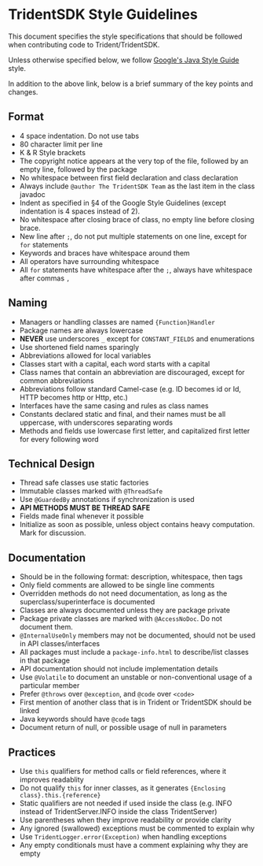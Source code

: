 TridentSDK Style Guidelines
====
This document specifies the style specifications that should be followed when contributing code to Trident/TridentSDK.

Unless otherwise specified below, we follow [Google's Java Style Guide](http://google-styleguide.googlecode.com/svn/trunk/javaguide.html) style.

In addition to the above link, below is a brief summary of the key points and changes.

## Format

- 4 space indentation. Do not use tabs
- 80 character limit per line
- K & R Style brackets
- The copyright notice appears at the very top of the file, followed by an empty line, followed by the package
- No whitespace between first field declaration and class declaration
- Always include ```@author The TridentSDK Team``` as the last item in the class javadoc
- Indent as specified in §4 of the Google Style Guidelines (except indentation is 4 spaces instead of 2).
- No whitespace after closing brace of class, no empty line before closing brace.
- New line after ```;```, do not put multiple statements on one line, except for ```for``` statements
- Keywords and braces have whitespace around them
- All operators have surrounding whitespace
- All ```for``` statements have whitespace after the ```;```, always have whitespace after commas ```,```

## Naming

- Managers or handling classes are named ```{Function}Handler```
- Package names are always lowercase
- **NEVER** use underscores ```_``` except for ```CONSTANT_FIELDS``` and enumerations
- Use shortened field names sparingly
- Abbreviations allowed for local variables
- Classes start with a capital, each word starts with a capital
- Class names that contain an abbreviation are discouraged, except for common abbreviations
- Abbreviations follow standard Camel-case (e.g. ID becomes id or Id, HTTP becomes http or Http, etc.)
- Interfaces have the same casing and rules as class names
- Constants declared static and final, and their names must be all uppercase, with underscores separating words
- Methods and fields use lowercase first letter, and capitalized first letter for every following word

## Technical Design

- Thread safe classes use static factories
- Immutable classes marked with ```@ThreadSafe```
- Use ```@GuardedBy``` annotations if synchronization is used
- **API METHODS MUST BE THREAD SAFE**
- Fields made final whenever it possible
- Initialize as soon as possible, unless object contains heavy computation. Mark for discussion.

## Documentation

- Should be in the following format: description, whitespace, then tags
- Only field comments are allowed to be single line comments
- Overridden methods do not need documentation, as long as the superclass/superinterface is documented
- Classes are always documented unless they are package private
- Package private classes are marked with ```@AccessNoDoc```. Do not document them.
- ```@InternalUseOnly``` members may not be documented, should not be used in API classes/interfaces
- All packages must include a ```package-info.html``` to describe/list classes in that package
- API documentation should not include implementation details
- Use ```@Volatile``` to document an unstable or non-conventional usage of a particular member
- Prefer ```@throws``` over ```@exception```, and ```@code``` over ```<code>```
- First mention of another class that is in Trident or TridentSDK should be linked
- Java keywords should have ```@code``` tags
- Document return of null, or possible usage of null in parameters

## Practices
- Use ```this``` qualifiers for method calls or field references, where it improves readablity
- Do not qualify ```this``` for inner classes, as it generates ```{Enclosing class}.this.{reference}```
- Static qualifiers are not needed if used inside the class (e.g. INFO instead of TridentServer.INFO inside the class TridentServer)
- Use parentheses when they improve readability or provide clarity
- Any ignored (swallowed) exceptions must be commented to explain why
- Use ```TridentLogger.error(Exception)``` when handling exceptions
- Any empty conditionals must have a comment explaining why they are empty
